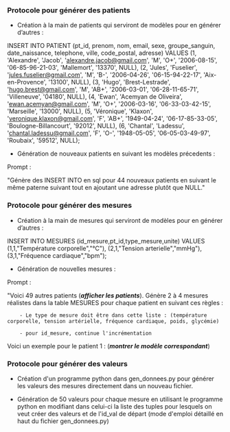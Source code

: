 ### Protocole pour générer des patients

-	Création à la main de patients qui serviront de modèles pour en générer d’autres :
  
INSERT INTO PATIENT (pt_id, prenom, nom, email, sexe, groupe_sanguin, date_naissance, telephone, ville, code_postal, adresse) VALUES 
(1, 'Alexandre', 'Jacob', 'alexandre.jacob@gmail.com', 'M', 'O+', '2006-08-15', '06-85-96-21-03', 'Mallemort', '13370', NULL),
(2, 'Jules', 'Fuselier', 'jules.fuselier@gmail.com', 'M', 'B-', '2006-04-26', '06-15-94-22-17', 'Aix-en-Provence', '13100', NULL),
(3, 'Hugo', 'Brest-Lestrade', 'hugo.brest@gmail.com', 'M', 'AB+', '2006-03-01', '06-28-11-65-71', 'Villeneuve', '04180', NULL),
(4, 'Ewan', 'Acemyan de Oliveira', 'ewan.acemyan@gmail.com', 'M', 'O+', '2006-03-16', '06-33-03-42-15', 'Marseille', '13000', NULL),
(5, 'Véronique', 'Klaxon', 'veronique.klaxon@gmail.com', 'F', 'AB+', '1949-04-24', '06-17-85-33-05', 'Boulogne-Billancourt', '92012', NULL),
(6, 'Chantal', 'Ladessu', 'chantal.ladessu@gmail.com', 'F', 'O-', '1948-05-05', '06-05-03-49-97', 'Roubaix', '59512', NULL);

-	Génération de nouveaux patients en suivant les modèles précedents :
  
Prompt : 

"Génère des INSERT INTO en sql pour 44 nouveaux patients en suivant le même paterne suivant tout en ajoutant une adresse plutôt que NULL."

### Protocole pour générer des mesures

-	Création à la main de mesures qui serviront de modèles pour en générer d’autres :

INSERT INTO MESURES (id_mesure,pt_id,type_mesure,unite)
VALUES
(1,1,"Température corporelle","°C"),
(2,1,"Tension arterielle","mmHg"),
(3,1,"Fréquence cardiaque","bpm");

-	Génération de nouvelles mesures :

Prompt : 

"Voici 49 autres patients (***afficher les patients***). Génère 2 à 4 mesures réalistes dans la table MESURES pour chaque patient en suivant ces règles :

        - Le type de mesure doit être dans cette liste : (température corporelle, tension artérielle, fréquence cardiaque, poids, glycémie) 

        - pour id_mesure, continue l'incrémentation

Voici un exemple pour le patient 1 : (***montrer le modèle correspondant***)

### Protocole pour générer des valeurs

-	Création d'un programme python dans gen_donnees.py pour générer les valeurs des mesures directement dans un nouveau fichier.

-   Génération de 50 valeurs pour chaque mesure en utilisant le programme python en modifiant dans celui-ci la liste des tuples pour lesquels on veut créer des valeurs et de l'id_val de départ (mode d'emploi détaillé en haut du fichier gen_donnees.py)

